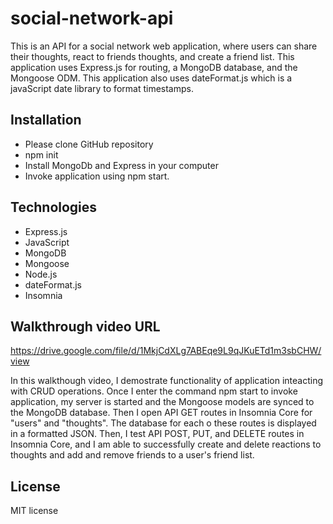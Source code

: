 # social-network-api

This is an API for a social network web application, where users can share their thoughts, react to friends thoughts, and create a friend list. This application uses Express.js for routing, a MongoDB database, and the Mongoose ODM. This application also uses dateFormat.js which is a javaScript date library to format timestamps.

## Installation

* Please clone GitHub repository
* npm init
* Install MongoDb and Express in your computer
* Invoke application using npm start.

## Technologies

* Express.js
* JavaScript
* MongoDB
* Mongoose
* Node.js
* dateFormat.js
* Insomnia

## Walkthrough video URL

https://drive.google.com/file/d/1MkjCdXLg7ABEqe9L9qJKuETd1m3sbCHW/view

In this walkthough video, I demostrate functionality of application inteacting with CRUD operations.  Once I enter the command npm start to invoke application, my server is started and the Mongoose models are synced to the MongoDB database.  Then I open API GET routes in Insomnia Core for "users" and "thoughts". The database for each o these routes is displayed in a formatted JSON.  Then, I test API POST, PUT, and DELETE routes in Insomnia Core, and I am able to successfully create and delete reactions to thoughts and add and remove friends to a user's friend list.

## License

MIT license

